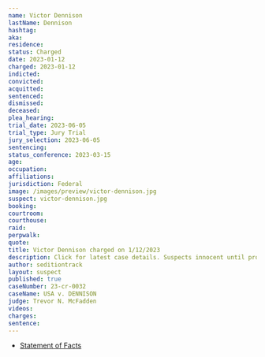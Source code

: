 ```yaml
---
name: Victor Dennison
lastName: Dennison
hashtag: 
aka:
residence: 
status: Charged
date: 2023-01-12
charged: 2023-01-12
indicted:
convicted:
acquitted:
sentenced:
dismissed:
deceased:
plea_hearing:
trial_date: 2023-06-05
trial_type: Jury Trial
jury_selection: 2023-06-05
sentencing:
status_conference: 2023-03-15
age:
occupation:
affiliations:
jurisdiction: Federal
image: /images/preview/victor-dennison.jpg
suspect: victor-dennison.jpg
booking:
courtroom:
courthouse:
raid:
perpwalk:
quote:
title: Victor Dennison charged on 1/12/2023
description: Click for latest case details. Suspects innocent until proven guilty.
author: seditiontrack
layout: suspect
published: true
caseNumber: 23-cr-0032
caseName: USA v. DENNISON
judge: Trevor N. McFadden
videos:
charges:
sentence:
---
```

- [Statement of Facts](https://storage.courtlistener.com/recap/gov.uscourts.dcd.250986/gov.uscourts.dcd.250986.1.1.pdf)
